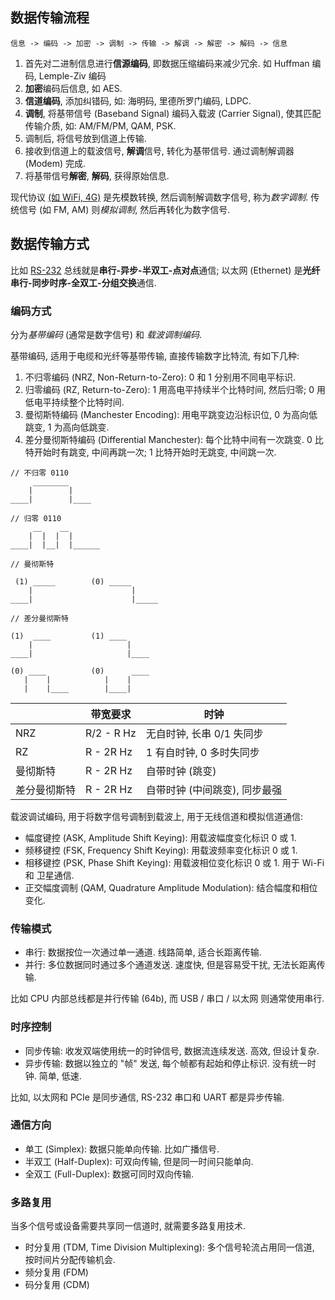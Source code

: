 ## 数据传输流程

```
信息 -> 编码 -> 加密 -> 调制 -> 传输 -> 解调 -> 解密 -> 解码 -> 信息
```

1. 首先对二进制信息进行**信源编码**, 即数据压缩编码来减少冗余. 如 Huffman 编码, Lemple-Ziv 编码
2. **加密**编码后信息, 如 AES.
3. **信道编码**, 添加纠错码, 如: 海明码, 里德所罗门编码, LDPC.
4. **调制**, 将基带信号 (Baseband Signal) 编码入载波 (Carrier Signal), 使其匹配传输介质, 如: AM/FM/PM, QAM, PSK.
5. 调制后, 将信号放到信道上传输.
6. 接收到信道上的载波信号, **解调**信号, 转化为基带信号. 通过调制解调器 (Modem) 完成.
7. 将基带信号**解密**, **解码**, 获得原始信息.

现代协议 [(如 WiFi, 4G)](无线通信技术.md) 是先模数转换, 然后调制解调数字信号, 称为*数字调制*. 传统信号 (如 FM, AM) 则*模拟调制*, 然后再转化为数字信号.

## 数据传输方式

比如 [RS-232](../../HardWare/嵌入式/外设与总线驱动.md) 总线就是**串行-异步-半双工-点对点**通信; 以太网 (Ethernet) 是**光纤串行-同步时序-全双工-分组交换**通信.

### 编码方式

分为*基带编码* (通常是数字信号) 和 *载波调制编码*. 

基带编码, 适用于电缆和光纤等基带传输, 直接传输数字比特流, 有如下几种:
1. 不归零编码 (NRZ, Non-Return-to-Zero): 0 和 1 分别用不同电平标识.
2. 归零编码 (RZ, Return-to-Zero): 1 用高电平持续半个比特时间, 然后归零; 0 用低电平持续整个比特时间. 
3. 曼彻斯特编码 (Manchester Encoding): 用电平跳变边沿标识位, 0 为高向低跳变, 1 为高向低跳变.
4. 差分曼彻斯特编码 (Differential Manchester): 每个比特中间有一次跳变. 0 比特开始时有跳变, 中间再跳一次; 1 比特开始时无跳变, 中间跳一次.

```
// 不归零 0110
     ________
    |        |
____|        |____

// 归零 0110
     __    __
    |  |  |  |
____|  |__|  |______

// 曼彻斯特

 (1) _____        (0) _____
    |                      |
____|                      |_____

// 差分曼彻斯特

(1)  ____         (1) ____
    |                     |      
____|                     |____

(0) ____          (0)      ____
   |    |            |    |
   |    |____        |____|
```

|              | 带宽要求   | 时钟                      |
| ------------ | ---------- | ------------------------- |
| NRZ          | R/2 - R Hz | 无自时钟, 长串 0/1 失同步 |
| RZ           | R - 2R Hz  | 1 有自时钟, 0 多时失同步  |
| 曼彻斯特     | R - 2R Hz  | 自带时钟 (跳变)                  |
| 差分曼彻斯特 | R - 2R Hz  | 自带时钟 (中间跳变), 同步最强                          |

载波调试编码, 用于将数字信号调制到载波上, 用于无线信道和模拟信道通信:
- 幅度键控 (ASK, Amplitude Shift Keying): 用载波幅度变化标识 0 或 1.
- 频移键控 (FSK, Frequency Shift Keying): 用载波频率变化标识 0 或 1.
- 相移键控 (PSK, Phase Shift Keying): 用载波相位变化标识 0 或 1. 用于 Wi-Fi 和 卫星通信.
- 正交幅度调制 (QAM, Quadrature Amplitude Modulation): 结合幅度和相位变化.


### 传输模式

- 串行: 数据按位一次通过单一通道. 线路简单, 适合长距离传输.
- 并行: 多位数据同时通过多个通道发送. 速度快, 但是容易受干扰, 无法长距离传输.

比如 CPU 内部总线都是并行传输 (64b), 而 USB / 串口 / 以太网 则通常使用串行. 

### 时序控制

- 同步传输: 收发双端使用统一的时钟信号, 数据流连续发送. 高效, 但设计复杂.
- 异步传输: 数据以独立的 "帧" 发送, 每个帧都有起始和停止标识. 没有统一时钟. 简单, 低速.

比如, 以太网和 PCIe 是同步通信, RS-232 串口和 UART 都是异步传输.

### 通信方向

- 单工 (Simplex): 数据只能单向传输. 比如广播信号.
- 半双工 (Half-Duplex): 可双向传输, 但是同一时间只能单向. 
- 全双工 (Full-Duplex): 数据可同时双向传输.

### 多路复用

当多个信号或设备需要共享同一信道时, 就需要多路复用技术.

- 时分复用 (TDM, Time Division Multiplexing): 多个信号轮流占用同一信道, 按时间片分配传输机会.
- 频分复用 (FDM)
- 码分复用 (CDM)
